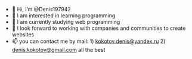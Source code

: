 - 👋 Hi, I’m @Denis197942
- 👀 I am interested in learning programming
- 🌱 I am currently studying web programming
- 💞️ I look forward to working with companies and communities to create websites
- 📫 you can contact me by mail:
      1) kokotov.denis@yandex.ru
      2) denis.kokotov@gmail.com
all the best
<!---
Denis197942/Denis197942 is a ✨ special ✨ repository because its `README.md` (this file) appears on your GitHub profile.
You can click the Preview link to take a look at your changes.
--->
